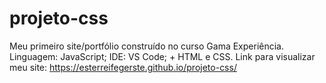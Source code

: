 # projeto-css
Meu primeiro site/portfólio construído no curso Gama Experiência. Linguagem: JavaScript; IDE: VS Code; + HTML e CSS.
Link para visualizar meu site: https://esterreifegerste.github.io/projeto-css/
